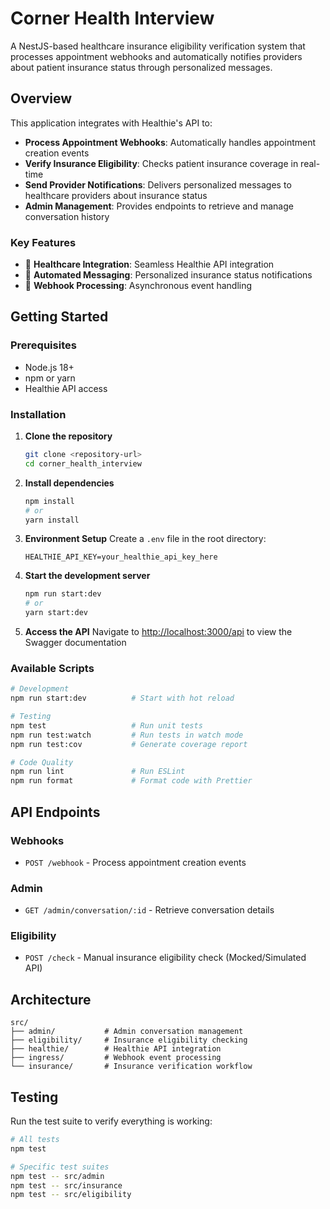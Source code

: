 # Corner Health Interview

A NestJS-based healthcare insurance eligibility verification system that processes appointment webhooks and automatically notifies providers about patient insurance status through personalized messages.

## Overview

This application integrates with Healthie's API to:
- **Process Appointment Webhooks**: Automatically handles appointment creation events
- **Verify Insurance Eligibility**: Checks patient insurance coverage in real-time
- **Send Provider Notifications**: Delivers personalized messages to healthcare providers about insurance status
- **Admin Management**: Provides endpoints to retrieve and manage conversation history

### Key Features
- 🏥 **Healthcare Integration**: Seamless Healthie API integration
- 📧 **Automated Messaging**: Personalized insurance status notifications
- 🔄 **Webhook Processing**: Asynchronous event handling

## Getting Started

### Prerequisites
- Node.js 18+
- npm or yarn
- Healthie API access

### Installation

1. **Clone the repository**
   ```bash
   git clone <repository-url>
   cd corner_health_interview
   ```

2. **Install dependencies**
   ```bash
   npm install
   # or
   yarn install
   ```

3. **Environment Setup**
   Create a `.env` file in the root directory:
   ```env
   HEALTHIE_API_KEY=your_healthie_api_key_here
   ```

4. **Start the development server**
   ```bash
   npm run start:dev
   # or
   yarn start:dev
   ```

5. **Access the API**
   Navigate to [http://localhost:3000/api](http://localhost:3000/api) to view the Swagger documentation

### Available Scripts

```bash
# Development
npm run start:dev          # Start with hot reload

# Testing
npm test                   # Run unit tests
npm run test:watch         # Run tests in watch mode
npm run test:cov           # Generate coverage report

# Code Quality
npm run lint               # Run ESLint
npm run format             # Format code with Prettier
```

## API Endpoints

### Webhooks
- `POST /webhook` - Process appointment creation events

### Admin
- `GET /admin/conversation/:id` - Retrieve conversation details

### Eligibility
- `POST /check` - Manual insurance eligibility check (Mocked/Simulated API)

## Architecture

```
src/
├── admin/           # Admin conversation management
├── eligibility/     # Insurance eligibility checking
├── healthie/        # Healthie API integration
├── ingress/         # Webhook event processing
└── insurance/       # Insurance verification workflow
```

## Testing

Run the test suite to verify everything is working:

```bash
# All tests
npm test

# Specific test suites
npm test -- src/admin
npm test -- src/insurance
npm test -- src/eligibility
